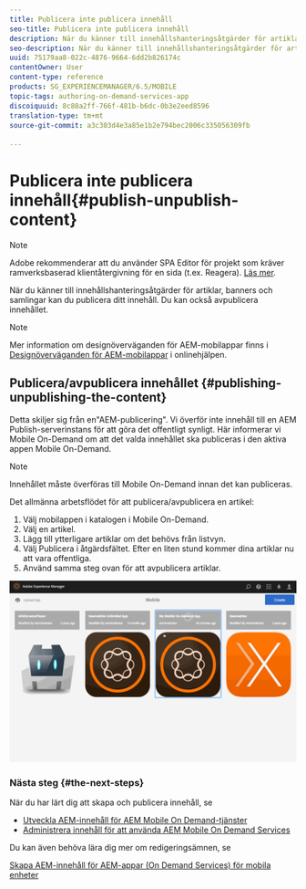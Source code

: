 ```yaml
---
title: Publicera inte publicera innehåll
seo-title: Publicera inte publicera innehåll
description: När du känner till innehållshanteringsåtgärder för artiklar, banners och samlingar kan du följa den här sidan för att lära dig mer om hur du kan publicera ditt innehåll. Du kan också avpublicera innehållet.
seo-description: När du känner till innehållshanteringsåtgärder för artiklar, banners och samlingar kan du följa den här sidan för att lära dig mer om hur du kan publicera ditt innehåll. Du kan också avpublicera innehållet.
uuid: 75179aa8-022c-4876-9664-6dd2b826174c
contentOwner: User
content-type: reference
products: SG_EXPERIENCEMANAGER/6.5/MOBILE
topic-tags: authoring-on-demand-services-app
discoiquuid: 8c88a2ff-766f-481b-b6dc-0b3e2eed8596
translation-type: tm+mt
source-git-commit: a3c303d4e3a85e1b2e794bec2006c335056309fb

---
```



# Publicera inte publicera innehåll{#publish-unpublish-content}

>[!NOTE]
>
>Adobe rekommenderar att du använder SPA Editor för projekt som kräver ramverksbaserad klientåtergivning för en sida (t.ex. Reagera). [Läs mer](/help/sites-developing/spa-overview.md).

När du känner till innehållshanteringsåtgärder för artiklar, banners och samlingar kan du publicera ditt innehåll. Du kan också avpublicera innehållet.

>[!NOTE]
>
>Mer information om designöverväganden för AEM-mobilappar finns i [Designöverväganden för AEM-mobilappar](https://helpx.adobe.com/digital-publishing-solution/help/design-app.html) i onlinehjälpen.

## Publicera/avpublicera innehållet {#publishing-unpublishing-the-content}

Detta skiljer sig från en&quot;AEM-publicering&quot;. Vi överför inte innehåll till en AEM Publish-serverinstans för att göra det offentligt synligt. Här informerar vi Mobile On-Demand om att det valda innehållet ska publiceras i den aktiva appen Mobile On-Demand.

>[!NOTE]
>
>Innehållet måste överföras till Mobile On-Demand innan det kan publiceras.

Det allmänna arbetsflödet för att publicera/avpublicera en artikel:

1. Välj mobilappen i katalogen i Mobile On-Demand.
1. Välj en artikel.
1. Lägg till ytterligare artiklar om det behövs från listvyn.
1. Välj Publicera i åtgärdsfältet. Efter en liten stund kommer dina artiklar nu att vara offentliga.
1. Använd samma steg ovan för att avpublicera artiklar.

<!-- FAIL >>[!NOTE]
>
>Generally, you should preflight before publishing. See [Previewing with Preflight](/content/docs/en/aem/6-3/administer/mobile-apps/aem-mobile/previewing-with-preflight-on-demand-services.md) for more details.-->

![chlimage_1-9](assets/chlimage_1-9.gif)

### Nästa steg {#the-next-steps}

När du har lärt dig att skapa och publicera innehåll, se

* [Utveckla AEM-innehåll för AEM Mobile On Demand-tjänster](/help/mobile/aem-mobile-on-demand.md)
* [Administrera innehåll för att använda AEM Mobile On Demand Services](/help/mobile/aem-mobile.md)

Du kan även behöva lära dig mer om redigeringsämnen, se

[Skapa AEM-innehåll för AEM-appar (On Demand Services) för mobila enheter](/help/mobile/mobile-apps-ondemand.md)
